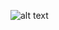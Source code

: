 ![alt text]([http://url/to/img.png](https://raw.githubusercontent.com/Lymengchun/tax_calculator/refs/heads/main/photo_2025-02-15_22-57-03.jpg))

